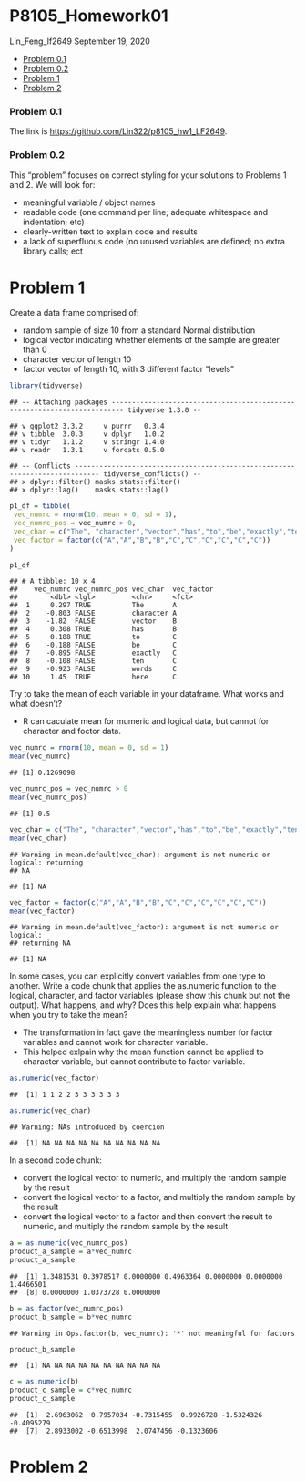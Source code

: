 P8105\_Homework01
================
Lin\_Feng\_lf2649
September 19, 2020

-   [Problem 0.1](#problem-0.1)
-   [Problem 0.2](#problem-0.2)
-   [Problem 1](#problem-1)
-   [Problem 2](#problem-2)

### Problem 0.1

The link is <https://github.com/Lin322/p8105_hw1_LF2649>.

### Problem 0.2

This “problem” focuses on correct styling for your solutions to Problems 1 and 2. We will look for:

-   meaningful variable / object names
-   readable code (one command per line; adequate whitespace and indentation; etc)
-   clearly-written text to explain code and results
-   a lack of superfluous code (no unused variables are defined; no extra library calls; ect

Problem 1
=========

Create a data frame comprised of:

-   random sample of size 10 from a standard Normal distribution
-   logical vector indicating whether elements of the sample are greater than 0
-   character vector of length 10
-   factor vector of length 10, with 3 different factor “levels”

``` r
library(tidyverse)
```

    ## -- Attaching packages ------------------------------------------------------------------------- tidyverse 1.3.0 --

    ## v ggplot2 3.3.2     v purrr   0.3.4
    ## v tibble  3.0.3     v dplyr   1.0.2
    ## v tidyr   1.1.2     v stringr 1.4.0
    ## v readr   1.3.1     v forcats 0.5.0

    ## -- Conflicts ---------------------------------------------------------------------------- tidyverse_conflicts() --
    ## x dplyr::filter() masks stats::filter()
    ## x dplyr::lag()    masks stats::lag()

``` r
p1_df = tibble(
 vec_numrc = rnorm(10, mean = 0, sd = 1),
 vec_numrc_pos = vec_numrc > 0,
 vec_char = c("The", "character","vector","has","to","be","exactly","ten","words","here"),
 vec_factor = factor(c("A","A","B","B","C","C","C","C","C","C"))
)

p1_df
```

    ## # A tibble: 10 x 4
    ##    vec_numrc vec_numrc_pos vec_char  vec_factor
    ##        <dbl> <lgl>         <chr>     <fct>     
    ##  1     0.297 TRUE          The       A         
    ##  2    -0.803 FALSE         character A         
    ##  3    -1.82  FALSE         vector    B         
    ##  4     0.308 TRUE          has       B         
    ##  5     0.188 TRUE          to        C         
    ##  6    -0.188 FALSE         be        C         
    ##  7    -0.895 FALSE         exactly   C         
    ##  8    -0.108 FALSE         ten       C         
    ##  9    -0.923 FALSE         words     C         
    ## 10     1.45  TRUE          here      C

Try to take the mean of each variable in your dataframe. What works and what doesn’t?

-   R can caculate mean for mumeric and logical data, but cannot for character and foctor data.

``` r
vec_numrc = rnorm(10, mean = 0, sd = 1)
mean(vec_numrc)
```

    ## [1] 0.1269098

``` r
vec_numrc_pos = vec_numrc > 0
mean(vec_numrc_pos)
```

    ## [1] 0.5

``` r
vec_char = c("The", "character","vector","has","to","be","exactly","ten","words","here")
mean(vec_char)
```

    ## Warning in mean.default(vec_char): argument is not numeric or logical: returning
    ## NA

    ## [1] NA

``` r
vec_factor = factor(c("A","A","B","B","C","C","C","C","C","C"))
mean(vec_factor)
```

    ## Warning in mean.default(vec_factor): argument is not numeric or logical:
    ## returning NA

    ## [1] NA

In some cases, you can explicitly convert variables from one type to another. Write a code chunk that applies the as.numeric function to the logical, character, and factor variables (please show this chunk but not the output). What happens, and why? Does this help explain what happens when you try to take the mean?

-   The transformation in fact gave the meaningless number for factor variables and cannot work for character variable.
-   This helped exlpain why the mean function cannot be applied to character variable, but cannot contribute to factor variable.

``` r
as.numeric(vec_factor)
```

    ##  [1] 1 1 2 2 3 3 3 3 3 3

``` r
as.numeric(vec_char)
```

    ## Warning: NAs introduced by coercion

    ##  [1] NA NA NA NA NA NA NA NA NA NA

In a second code chunk:

-   convert the logical vector to numeric, and multiply the random sample by the result
-   convert the logical vector to a factor, and multiply the random sample by the result
-   convert the logical vector to a factor and then convert the result to numeric, and multiply the random sample by the result

``` r
a = as.numeric(vec_numrc_pos)
product_a_sample = a*vec_numrc
product_a_sample
```

    ##  [1] 1.3481531 0.3978517 0.0000000 0.4963364 0.0000000 0.0000000 1.4466501
    ##  [8] 0.0000000 1.0373728 0.0000000

``` r
b = as.factor(vec_numrc_pos)
product_b_sample = b*vec_numrc
```

    ## Warning in Ops.factor(b, vec_numrc): '*' not meaningful for factors

``` r
product_b_sample
```

    ##  [1] NA NA NA NA NA NA NA NA NA NA

``` r
c = as.numeric(b)
product_c_sample = c*vec_numrc
product_c_sample
```

    ##  [1]  2.6963062  0.7957034 -0.7315455  0.9926728 -1.5324326 -0.4095279
    ##  [7]  2.8933002 -0.6513998  2.0747456 -0.1323606

Problem 2
=========
